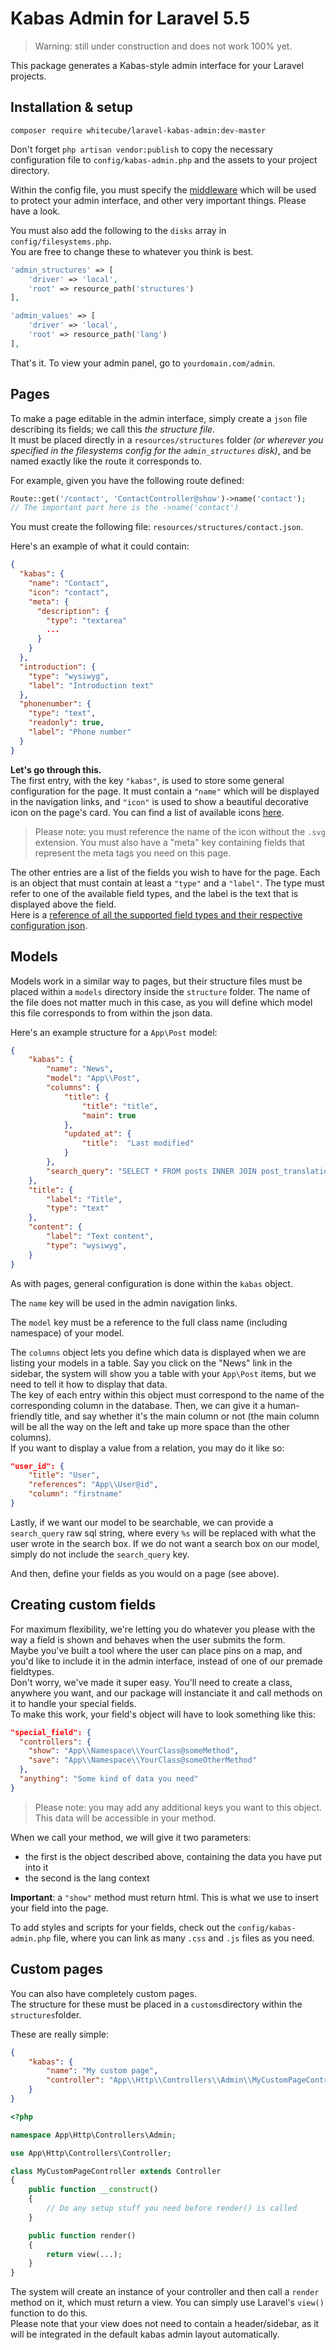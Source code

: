 # Kabas Admin for Laravel 5.5

> Warning: still under construction and does not work 100% yet.

This package generates a Kabas-style admin interface for your Laravel projects.

## Installation & setup
`composer require whitecube/laravel-kabas-admin:dev-master`

Don't forget `php artisan vendor:publish` to copy the necessary configuration file to `config/kabas-admin.php` and the assets to your project directory.

Within the config file, you must specify the [middleware](https://laravel.com/docs/5.5/middleware) which will be used to protect your admin interface, and other very important things. Please have a look.

You must also add the following to the `disks` array in `config/filesystems.php`.  
You are free to change these to whatever you think is best.
```php
'admin_structures' => [
    'driver' => 'local',
    'root' => resource_path('structures')
],

'admin_values' => [
    'driver' => 'local',
    'root' => resource_path('lang')
],
```

That's it. To view your admin panel, go to `yourdomain.com/admin`.

## Pages

To make a page editable in the admin interface, simply create a `json` file describing its fields; we call this _the structure file_.  
It must be placed directly in a `resources/structures` folder _(or wherever you specified in the filesystems config for the `admin_structures` disk)_, and be named exactly like the route it corresponds to.

For example, given you have the following route defined:
```php
Route::get('/contact', 'ContactController@show')->name('contact');
// The important part here is the ->name('contact')
```
You must create the following file:  `resources/structures/contact.json`.

Here's an example of what it could contain:
```json
{
  "kabas": {
    "name": "Contact",
    "icon": "contact",
    "meta": {
      "description": { 
        "type": "textarea"
        ...
      }
    }
  },
  "introduction": {
    "type": "wysiwyg",
    "label": "Introduction text"
  },
  "phonenumber": {
    "type": "text",
    "readonly": true,
    "label": "Phone number"
  }
}
```

**Let's go through this.**  
The first entry, with the key `"kabas"`, is used to store some general configuration for the page. It must contain a `"name"` which will be displayed in the navigation links, and `"icon"` is used to show a beautiful decorative icon on the page's card. You can find a list of available icons [here](./icons.png).
> Please note: you must reference the name of the icon without the `.svg` extension.
You must also have a "meta" key containing fields that represent the meta tags you need on this page.

The other entries are a list of the fields you wish to have for the page. Each is an object that must contain at least a `"type"` and a `"label"`. The type must refer to one of the available field types, and the label is the text that is displayed above the field.  
Here is a [reference of all the supported field types and their respective configuration json](https://kabas.io/fieldtypes/).

## Models

Models work in a similar way to pages, but their structure files must be placed within a `models` directory inside the `structure` folder. The name of the file does not matter much in this case, as you will define which model this file corresponds to from within the json data.

Here's an example structure for a `App\Post` model:
```json
{
    "kabas": {
        "name": "News",
        "model": "App\\Post",
        "columns": {
            "title": {
                "title": "title",
                "main": true
            },
            "updated_at": {
                "title":  "Last modified"
            }
        },
        "search_query": "SELECT * FROM posts INNER JOIN post_translations ON posts.id = post_translations.post_id WHERE post_translations.title LIKE '%s'"
    },
    "title": {
        "label": "Title",
        "type": "text"
    },
    "content": {
        "label": "Text content",
        "type": "wysiwyg",
    }
}
```

As with pages, general configuration is done within the `kabas` object.

The `name` key will be used in the admin navigation links. 

The `model` key must be a reference to the full class name (including namespace) of your model.  

The `columns` object lets you define which data is displayed when we are listing your models in a table. Say you click on the "News" link in the sidebar, the system will show you a table with your `App\Post` items, but we need to tell it how to display that data.  
The key of each entry within this object must correspond to the name of the corresponding column in the database. Then, we can give it a human-friendly title, and say whether it's the main column or not (the main column will be all the way on the left and take up more space than the other columns).  
If you want to display a value from a relation, you may do it like so:
```json
"user_id": {
    "title": "User",
    "references": "App\\User@id",
    "column": "firstname"
}
```

Lastly, if we want our model to be searchable, we can provide a `search_query` raw sql string, where every `%s` will be replaced with what the user wrote in the search box.
If we do not want a search box on our model, simply do not include the `search_query` key.

And then, define your fields as you would on a page (see above).

## Creating custom fields

For maximum flexibility, we're letting you do whatever you please with the way a field is shown and behaves when the user submits the form.  
Maybe you've built a tool where the user can place pins on a map, and you'd like to include it in the admin interface, instead of one of our premade fieldtypes.  
Don't worry, we've made it super easy. You'll need to create a class, anywhere you want, and our package will instanciate it and call methods on it to handle your special fields.  
To make this work, your field's object will have to look something like this:

```json
"special_field": {
  "controllers": {
    "show": "App\\Namespace\\YourClass@someMethod",
    "save": "App\\Namespace\\YourClass@someOtherMethod"
  },
  "anything": "Some kind of data you need"
}
```
> Please note: you may add any additional keys you want to this object. This data will be accessible in your method.

When we call your method, we will give it two parameters: 
- the first is the object described above, containing the data you have put into it
- the second is the lang context

**Important**: a `"show"` method must return html. This is what we use to insert your field into the page.

To add styles and scripts for your fields, check out the `config/kabas-admin.php` file, where you can link as many `.css` and `.js` files as you need.

## Custom pages
You can also have completely custom pages.  
The structure for these must be placed in a `customs`directory within the `structures`folder.

These are really simple:
```json
{
    "kabas": {
        "name": "My custom page",
        "controller": "App\\Http\\Controllers\\Admin\\MyCustomPageController"
    }
}
```

```php
<?php

namespace App\Http\Controllers\Admin;

use App\Http\Controllers\Controller;

class MyCustomPageController extends Controller
{
    public function __construct()
    {
        // Do any setup stuff you need before render() is called
    }

    public function render()
    {
        return view(...);
    }
}
```

The system will create an instance of your controller and then call a `render` method on it, which must return a view. You can simply use Laravel's `view()` function to do this.  
Please note that your view does not need to contain a header/sidebar, as it will be integrated in the default kabas admin layout automatically.